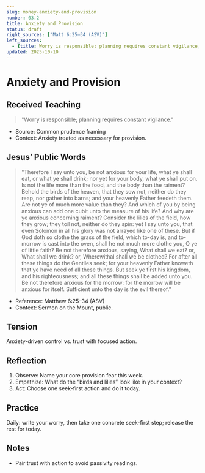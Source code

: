 ```yaml
---
slug: money-anxiety-and-provision
number: 03.2
title: Anxiety and Provision
status: draft
right_sources: ["Matt 6:25–34 (ASV)"]
left_sources:
  - {title: Worry is responsible; planning requires constant vigilance, type: paraphrase}
updated: 2025-10-10
---
```


# Anxiety and Provision

## Received Teaching
> "Worry is responsible; planning requires constant vigilance."
- Source: Common prudence framing
- Context: Anxiety treated as necessary for provision.

## Jesus’ Public Words
> "Therefore I say unto you, be not anxious for your life, what ye shall eat, or what ye shall drink; nor yet for your body, what ye shall put on. Is not the life more than the food, and the body than the raiment? Behold the birds of the heaven, that they sow not, neither do they reap, nor gather into barns; and your heavenly Father feedeth them. Are not ye of much more value than they? And which of you by being anxious can add one cubit unto the measure of his life? And why are ye anxious concerning raiment? Consider the lilies of the field, how they grow; they toil not, neither do they spin: yet I say unto you, that even Solomon in all his glory was not arrayed like one of these. But if God doth so clothe the grass of the field, which to-day is, and to-morrow is cast into the oven, shall he not much more clothe you, O ye of little faith? Be not therefore anxious, saying, What shall we eat? or, What shall we drink? or, Wherewithal shall we be clothed? For after all these things do the Gentiles seek; for your heavenly Father knoweth that ye have need of all these things. But seek ye first his kingdom, and his righteousness; and all these things shall be added unto you. Be not therefore anxious for the morrow: for the morrow will be anxious for itself. Sufficient unto the day is the evil thereof."
- Reference: Matthew 6:25–34 (ASV)
- Context: Sermon on the Mount, public.

## Tension
Anxiety-driven control vs. trust with focused action.

## Reflection
1. Observe: Name your core provision fear this week.
2. Empathize: What do the “birds and lilies” look like in your context?
3. Act: Choose one seek-first action and do it today.

## Practice
Daily: write your worry, then take one concrete seek-first step; release the rest for today.

## Notes
- Pair trust with action to avoid passivity readings.
